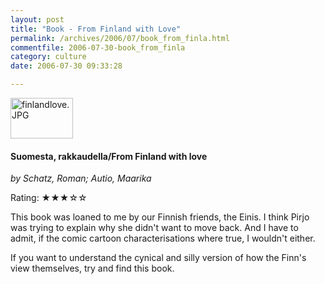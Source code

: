 ```yaml
---
layout: post
title: "Book - From Finland with Love"
permalink: /archives/2006/07/book_from_finla.html
commentfile: 2006-07-30-book_from_finla
category: culture
date: 2006-07-30 09:33:28

---
```


<a href="https://www.transitionelement.com/archives/finlandlove.JPG"><img alt="finlandlove.JPG" src="https://www.transitionelement.com/archives/finlandlove-thumb.JPG" width="100" height="65" class="photo right" /></a>

#### Suomesta, rakkaudella/From Finland with love

*by Schatz, Roman; Autio, Maarika*

Rating: ★★★☆☆

This book was loaned to me by our Finnish friends, the Einis. I think Pirjo was trying to explain why she didn't want to move back. And I have to admit, if the comic cartoon characterisations where true, I wouldn't either.

If you want to understand the cynical and silly version of how the Finn's view themselves, try and find this book.
